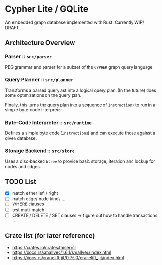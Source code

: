 # Cypher Lite / GQLite

An embedded graph database implemented with Rust. Currently WIP/ DRAFT ...


## Architecture Overview


### Parser :: `src/parser`

PEG grammar and parser for a subset of the `CYPHER` graph query language

### Query Planner :: `src/planner`

Transforms a parsed query ast into a logical query plan. (In the future) does some
optimizations on the query plan.

Finally, this turns the query plan into a sequence of `Instructions` to run in a
simple byte-code interpreter.

### Byte-Code Interpreter :: `src/runtime`

Defines a simple byte code (`Instructions`) and can execute those against a given
database.

### Storage Backend :: `src/store`

Uses a disc-backed `btree` to provide basic storage, iteration and lockup for nodes and
edges.

## TODO List

- [x] match either left / right
- [ ] match edge/ node kinds ...
- [ ] WHERE clauses
- [ ] test mutli match
- [ ] CREATE / DELETE / SET clauses -> figure out how to handle transactions ...

## Crate list (for later reference)
- https://crates.io/crates/thiserror
- https://docs.rs/smallvec/1.6.1/smallvec/index.html
- https://docs.rs/cranelift-jit/0.76.0/cranelift_jit/index.html
